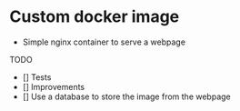 # Custom docker image

- Simple nginx container to serve a webpage

TODO

- [] Tests
- [] Improvements
- [] Use a database to store the image from the webpage
 
